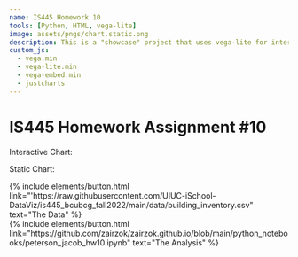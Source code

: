 ```yaml
---
name: IS445 Homework 10
tools: [Python, HTML, vega-lite]
image: assets/pngs/chart.static.png
description: This is a "showcase" project that uses vega-lite for interactive viz!
custom_js:
  - vega.min
  - vega-lite.min
  - vega-embed.min
  - justcharts
---
```



# IS445 Homework Assignment #10

Interactive Chart:
<vegachart schema-url="{{ site.baseurl }}/assets/json/chart_interactive.json" style="width: 100%"></vegachart>

Static Chart:
<vegachart schema-url="{{ site.baseurl }}/assets/json/chart_static.json" style="width: 100%"></vegachart>

<div class="left">
{% include elements/button.html link="'https://raw.githubusercontent.com/UIUC-iSchool-DataViz/is445_bcubcg_fall2022/main/data/building_inventory.csv" text="The Data" %}
</div>

<div class="right">
{% include elements/button.html link="https://github.com/zairzok/zairzok.github.io/blob/main/python_notebooks/peterson_jacob_hw10.ipynb" text="The Analysis" %}
</div>

